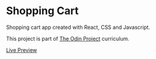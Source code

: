 # Shopping Cart

Shopping cart app created with React, CSS and Javascript.

This project is part of [The Odin Project](https://www.theodinproject.com/) curriculum.

[Live Preview](https://sojip.github.io/shopping-cart/)
